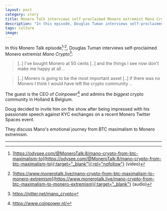 ```yaml
---
layout: post
category: story
title: Monero Talk interviews self-proclaimed Monero extremist Mano Crypto
description: "In this episode, Douglas Tuman interviews self-proclaimed Monero extremist Mano Crypto."
tags: culture
image: 
---
```


In this Monero Talk episode[^1]'[^2], Douglas Tuman interviews self-proclaimed Monero extremist *Mano Crypto*[^3]:

> [..] I've bought Monero at 50 cents [..] and the things I see now don't make me happy at all ..

> [..] Monero is going to be the most important asset [..] if there was no Monero I think I would have left the crypto community ..

The guest is the CEO of *Coinpower*[^4] and admins the *biggest* crypto community in Holland & Belgium.

Doug decided to invite him on the show after being impressed with his passionate speech against KYC exchanges on a recent Monero Twitter Spaces event. 

They discuss Mano's emotional journey from BTC maximalism to Monero extremism.

---

[^1]: [https://odysee.com/@MoneroTalk:8/mano-crypto-from-btc-maximalism-to](https://odysee.com/@MoneroTalk:8/mano-crypto-from-btc-maximalism-to){:target="_blank"}{:rel="nofollow"} (video)
[^2]: [https://www.monerotalk.live/mano-crypto-from-btc-maximalism-to-monero-extremism](https://www.monerotalk.live/mano-crypto-from-btc-maximalism-to-monero-extremism){:target="_blank"} (audio)
[^3]: https://nitter.net/mano_crypto
[^4]: https://www.coinpower.nl/
